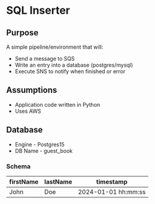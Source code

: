 # SQL Inserter  

## Purpose  

A simple pipeline/environment that will:  

* Send a message to SQS  
* Write an entry into a database (postgres/mysql)  
* Execute SNS to notify when finished or error

## Assumptions  

* Application code written in Python  
* Uses AWS  


## Database  

* Engine - Postgres15  
* DB Name - guest_book

### Schema

| firstName | lastName | timestamp         |
| --------- | -------- | ----------------- |
| John      | Doe      | 2024-01-01 hh:mm:ss

